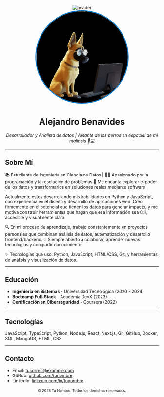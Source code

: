 <!DOCTYPE html>
<html>
<head>

</head>
<body>
<div align="center" width="150">
  <img src="https://capsule-render.vercel.app/api?color=0:1408d0,50:0860d0,100:08c4d0&height=250&section=header&fontSize=30&type=waving&fontColor=fefefe&&animation=fadeIn"
  alt="header"/>
</div>
  <!-- Encabezado con imagen y nombre -->
  <div align="center">
    <img src="https://raw.githubusercontent.com/ajbm2003/ajbm2003/refs/heads/main/file.svg?auto=compress&cs=tinysrgb&w=600" 
         alt="Perro Malinois con lentes" 
         width="300" height="300" style="border-radius: 50%; border: 3px solid #007acc;">
    <h1>Alejandro Benavides</h1>
    <p><em>Desarrollador y Analista de datos | Amante de los perros en espacial de mi malinois 🐶💻</em></p>
  </div>

  <hr>

  <!-- Sobre Mí -->
  <h2>Sobre Mí</h2>
  <p>
   📚 Estudiante de Ingeniería en Ciencia de Datos | 🧑‍💻 Apasionado por la programación y la resolución de problemas
🚀 Me encanta explorar el poder de los datos y transformarlos en soluciones reales mediante software

Actualmente estoy desarrollando mis habilidades en Python y JavaScript, con experiencia en el diseño y desarrollo de aplicaciones web. Creo firmemente en el potencial que tienen los datos para generar impacto, y me motiva construir herramientas que hagan que esa información sea útil, accesible y visualmente clara.

🔍 En mi proceso de aprendizaje, trabajo constantemente en proyectos personales que combinan análisis de datos, automatización y desarrollo frontend/backend.
💡 Siempre abierto a colaborar, aprender nuevas tecnologías y compartir conocimiento.

✨ Tecnologías que uso: Python, JavaScript, HTML/CSS, Git, y herramientas de análisis y visualización de datos.
  </p>

  <hr>

  <!-- Educación -->
  <h2>Educación</h2>
  <ul>
    <li><strong>Ingeniería en Sistemas</strong> - Universidad Tecnológica (2020 - 2024)</li>
    <li><strong>Bootcamp Full-Stack</strong> - Academia DevX (2023)</li>
    <li><strong>Certificación en Ciberseguridad</strong> - Coursera (2022)</li>
  </ul>

  <hr>

  <!-- Tecnologías -->
  <h2>Tecnologías</h2>
  <p>
    JavaScript, TypeScript, Python, Node.js, React, Next.js, Git, GitHub, Docker, SQL, MongoDB, HTML, CSS.
  </p>

  <hr>

  <!-- Contacto -->
  <h2>Contacto</h2>
  <ul>
    <li>Email: <a href="mailto:tucorreo@example.com">tucorreo@example.com</a></li>
    <li>GitHub: <a href="https://github.com/tunombre">github.com/tunombre</a></li>
    <li>LinkedIn: <a href="https://linkedin.com/in/tunombre">linkedin.com/in/tunombre</a></li>
  </ul>

  <footer align="center">
    <small>&copy; 2025 Tu Nombre. Todos los derechos reservados.</small>
  </footer>

</body>
</html>

